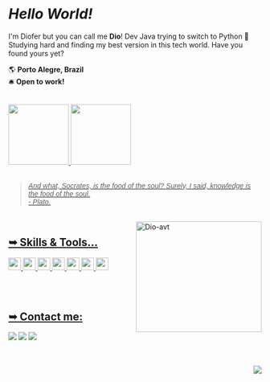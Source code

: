 # <i> Hello World! </i> </h1>
 I'm Diofer but you can call me **Dio**! Dev Java trying to switch to Python 😬 <br> 
Studying hard and finding my best version in this tech world. Have you found yours yet?

<div>
  
  🌎 <b>Porto Alegre, Brazil</b> <br>
  🛎️ <b>Open to work!</b>
  
</div>

  <br>
  
<div>
  <a href="https://github.com/dioferoviedo">
  <img height="120em" src="https://github-readme-stats-sigma-five.vercel.app/api/top-langs?username=dioferoviedo&layout=compact&langs_count=7&theme=dracula"/>
  <img height="120em" src="https://github-readme-stats-sigma-five.vercel.app/api?username=dioferoviedo&show_icons=true&theme=dracula&include_all_commits=true&count_private=true"/>
    
</div>
  
  <br>
  
<div>
  <blockquote><i><font face="Arial">And what, Socrates, is the food of the soul? Surely, I said, knowledge is the food of the soul.<br>
 - Plato.</i></font></blockquote>
</div>
  
  <br>
  
<div> 
  
  <a href="https://github.com/dioferoviedo">
  <img align="right" alt="Dio-avt" src="https://cdn.discordapp.com/attachments/1031919601623244970/1066450160676241470/Picsart_23-01-21_12-31-01-381-removebg.png" width="250" height="220" /> 
    
</div>
   
## <b> ➥ Skills & Tools... </b>
  
  <div>
    <img height="25em" src="https://img.shields.io/badge/Java-ED8B00?style=for-the-badge&logo=java&logoColor=white">
    <img height="25em" src="https://img.shields.io/badge/Spring-6DB33F?style=for-the-badge&logo=spring&logoColor=white">
    <img height="25em" src="https://img.shields.io/badge/Python-3776AB?style=for-the-badge&logo=python&logoColor=white">
    <img height="25em" src="https://img.shields.io/badge/HTML-239120?style=for-the-badge&logo=html5&logoColor=white">
    <img height="25em" src="https://img.shields.io/badge/GitHub-100000?style=for-the-badge&logo=github&logoColor=white">
    <img height="25em" src="https://img.shields.io/badge/GitLab-330F63?style=for-the-badge&logo=gitlab&logoColor=white">
    <img height="25em" src="https://img.shields.io/badge/GIT-E44C30?style=for-the-badge&logo=git&logoColor=white">
    
  </div>

   <br><br>
  
   ## <b> ➥ Contact me: </b>
   
<div>
  <a href="https://www.instagram.com/diofer/" target="_blank">
  <img src="https://img.shields.io/badge/-Instagram-%23E4405F?style=for-the-badge&logo=instagram&logoColor=white" target="_blank"></a>
  <a href = "mailto:dioferteonilo@gmail.com">
  <img src="https://img.shields.io/badge/Gmail-D14836?style=for-the-badge&logo=gmail&logoColor=white" target="_blank"></a>
  <a href="https://www.linkedin.com/in/dioferteonilo/" target="_blank">
  <img src="https://img.shields.io/badge/LinkedIn-0077B5?style=for-the-badge&logo=linkedin&logoColor=white" target="_blank"></a>  
  <br>
  <br>
  
</div>
   <br>
  <p align="right">
  <img src ="https://visitcount.itsvg.in/api?id=dioferoviedo&style=plastic=2&color=#3f69b4">
</p>
